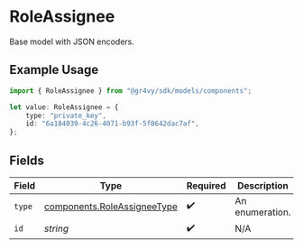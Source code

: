 # RoleAssignee

Base model with JSON encoders.

## Example Usage

```typescript
import { RoleAssignee } from "@gr4vy/sdk/models/components";

let value: RoleAssignee = {
    type: "private_key",
    id: "6a184039-4c26-4071-b93f-5f0642dac7af",
};
```

## Fields

| Field                                                                      | Type                                                                       | Required                                                                   | Description                                                                |
| -------------------------------------------------------------------------- | -------------------------------------------------------------------------- | -------------------------------------------------------------------------- | -------------------------------------------------------------------------- |
| `type`                                                                     | [components.RoleAssigneeType](../../models/components/roleassigneetype.md) | :heavy_check_mark:                                                         | An enumeration.                                                            |
| `id`                                                                       | *string*                                                                   | :heavy_check_mark:                                                         | N/A                                                                        |